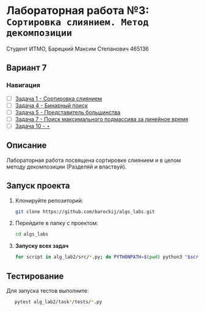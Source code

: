 # Лабораторная работа №3: `Сортировка слиянием. Метод декомпозиции`

Студент ИТМО, Барецкий Максим Степанович 465136

## Вариант 7

### Навигация

- [ ] [Задача 1 - Сортировка слиянием](task1/)
- [ ] [Задача 4 - Бинарный поиск](task4/)
- [ ] [Задача 5 - Представитель большинства](task5/)
- [ ] [Задача 7 - Поиск максимального подмассива за линейное время](task7/)
- [ ] [Задача 10 - ⋆](task10/)

## Описание

Лабораторная работа посвящена сортировке слиянием и в целом методу декомпозиции (Разделяй и властвуй).

## Запуск проекта

1. Клонируйте репозиторий:
   ```bash
   git clone https://github.com/bareckij/algs_labs.git
   ```
2. Перейдите в папку с проектом:
   ```bash
   cd algs_labs
   ```
3. **Запуску всех задач**

   ```bash
   for script in alg_lab2/src/*.py; do PYTHONPATH=$(pwd) python3 "$script"; done

   ```

## Тестирование

Для запуска тестов выполните:

```bash
   pytest alg_lab2/task*/tests/*.py
```
